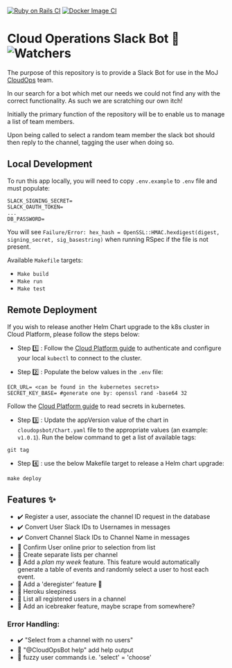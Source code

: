 [![Ruby on Rails CI](https://img.shields.io/github/workflow/status/ministryofjustice/cloud-operations-slack-bot/Ruby%20on%20Rails%20CI/main?label=Tests&logo=Ruby&logoColor=crimson&style=for-the-badge)](https://github.com/ministryofjustice/cloud-operations-slack-bot/actions/workflows/rubyonrails.yml)  [![Docker Image CI](https://img.shields.io/github/workflow/status/ministryofjustice/cloud-operations-slack-bot/Docker%20Image%20CI/main?logo=Docker&style=for-the-badge)](https://github.com/ministryofjustice/cloud-operations-slack-bot/actions/workflows/docker-image.yml)  

# Cloud Operations Slack Bot :robot: ![Watchers](https://img.shields.io/github/watchers/ministryofjustice/cloud-operations-slack-bot?style=social)  

The purpose of this repository is to provide a Slack Bot for use in the MoJ [CloudOps](https://ministryofjustice.github.io/cloud-operations/#cloud-operations) team.  

In our search for a bot which met our needs we could not find any with the correct functionality. As such we are scratching our own itch!  

Initially the primary function of the repository will be to enable us to manage a list of team members.  

Upon being called to select a random team member the slack bot should then reply to the channel, tagging the user when doing so.  

## Local Development

To run this app locally, you will need to copy `.env.example` to `.env` file and must populate:  

```
SLACK_SIGNING_SECRET=
SLACK_OAUTH_TOKEN=
...
DB_PASSWORD=
```

You will see `Failure/Error: hex_hash = OpenSSL::HMAC.hexdigest(digest, signing_secret, sig_basestring)` when running RSpec if the file is not present.  

Available `Makefile` targets:  

- `Make build`  
- `Make run`  
- `Make test`  

## Remote Deployment  

If you wish to release another Helm Chart upgrade to the k8s cluster in Cloud Platform, please follow the steps below:  

- Step :one: : Follow the [Cloud Platform guide](https://user-guide.cloud-platform.service.justice.gov.uk/documentation/getting-started/kubectl-config.html#how-to-use-kubectl-to-connect-to-the-cluster) to authenticate and configure your local `kubectl` to connect to the cluster.  


- Step :two: : Populate the below values in the `.env` file:  

```
ECR_URL= <can be found in the kubernetes secrets>
SECRET_KEY_BASE= #generate one by: openssl rand -base64 32
```  

Follow the [Cloud Platform guide](https://user-guide.cloud-platform.service.justice.gov.uk/documentation/getting-started/ecr-setup.html#accessing-the-credentials) to read secrets in kubernetes.  


- Step :three: : Update the appVersion value of the chart in `cloudopsbot/Chart.yaml` file to the appropriate values (an example: `v1.0.1`). Run the below command to get a list of available tags:  

```
git tag
```  

- Step :four: : use the below Makefile target to release a Helm chart upgrade:  

```
make deploy
```  

## Features :sparkles:  

- ✔️ Register a user, associate the channel ID request in the database 
- ✔️ Convert User Slack IDs to Usernames in messages  
- ✔️ Convert Channel Slack IDs to Channel Name in messages 
- :construction: Confirm User online prior to selection from list
- :construction: Create separate lists per channel
- :construction: Add a _plan my week_ feature. This feature would automatically generate a table of events and randomly select a user to host each event. 
- :construction: Add a 'deregister' feature :wave: 
- :construction: Heroku sleepiness
- :construction: List all registered users in a channel 
- :construction: Add an icebreaker feature, maybe scrape from somewhere?

### Error Handling: 
- ✔️ "Select from a channel with no users"
- :construction: "@CloudOpsBot help" add help output
- :construction: fuzzy user commands i.e. 'select' = 'choose'
